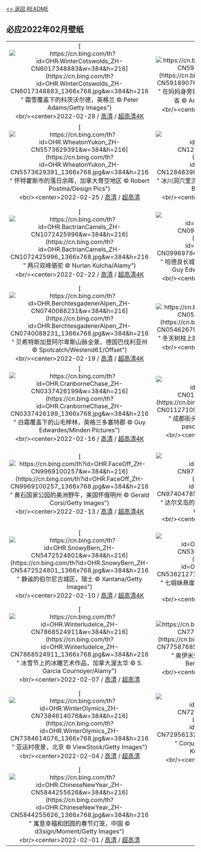 [<< 返回 README](../../README.md)
## 必应2022年02月壁纸
||||
|:---:|:---:|:---:|
|[![https://cn.bing.com/th?id=OHR.WinterCotswolds_ZH-CN6017348883&w=384&h=216](https://cn.bing.com/th?id=OHR.WinterCotswolds_ZH-CN6017348883_1366x768.jpg&w=384&h=216 " &#10;霜雪覆盖下的科茨沃尔德，英格兰&#10;© Peter Adams/Getty Images")](https://cn.bing.com/search?q=%E9%9C%9C%E9%9B%AA%E8%A6%86%E7%9B%96%E4%B8%8B%E7%9A%84%E7%A7%91%E8%8C%A8%E6%B2%83%E5%B0%94%E5%BE%B7%EF%BC%8C%E8%8B%B1%E6%A0%BC%E5%85%B0&form=hpcapt&mkt=zh-cn&filters=HpDate:"20220228_1600")<br/><center>2022-02-28 / [高清](https://cn.bing.com/th?id=OHR.WinterCotswolds_ZH-CN6017348883_1920x1200.jpg&w=1920&h=1200) / [超高清4K](https://cn.bing.com/th?id=OHR.WinterCotswolds_ZH-CN6017348883_UHD.jpg&w=3840&h=2160)<center/>|[![https://cn.bing.com/th?id=OHR.IPBDMom_ZH-CN5918907676&w=384&h=216](https://cn.bing.com/th?id=OHR.IPBDMom_ZH-CN5918907676_1366x768.jpg&w=384&h=216 " &#10;在妈妈身旁玩耍的北极熊宝宝们，加拿大曼尼托巴省&#10;© Andre Gilden/Minden Pictures")](https://cn.bing.com/search?q=%E5%9C%A8%E5%A6%88%E5%A6%88%E8%BA%AB%E6%97%81%E7%8E%A9%E8%80%8D%E7%9A%84%E5%8C%97%E6%9E%81%E7%86%8A%E5%AE%9D%E5%AE%9D%E4%BB%AC%EF%BC%8C%E5%8A%A0%E6%8B%BF%E5%A4%A7%E6%9B%BC%E5%B0%BC%E6%89%98%E5%B7%B4%E7%9C%81&form=hpcapt&mkt=zh-cn&filters=HpDate:"20220227_1600")<br/><center>2022-02-27 / [高清](https://cn.bing.com/th?id=OHR.IPBDMom_ZH-CN5918907676_1920x1200.jpg&w=1920&h=1200) / [超高清4K](https://cn.bing.com/th?id=OHR.IPBDMom_ZH-CN5918907676_UHD.jpg&w=3840&h=2160)<center/>|[![https://cn.bing.com/th?id=OHR.LamplughGlacier_ZH-CN5709513673&w=384&h=216](https://cn.bing.com/th?id=OHR.LamplughGlacier_ZH-CN5709513673_1366x768.jpg&w=384&h=216 " &#10;冰川湾国家公园里的兰普鲁冰川，美国阿拉斯加州&#10;© Andrew Peacock/Getty Images")](https://cn.bing.com/search?q=%E5%86%B0%E5%B7%9D%E6%B9%BE%E5%9B%BD%E5%AE%B6%E5%85%AC%E5%9B%AD%E9%87%8C%E7%9A%84%E5%85%B0%E6%99%AE%E9%B2%81%E5%86%B0%E5%B7%9D%EF%BC%8C%E7%BE%8E%E5%9B%BD%E9%98%BF%E6%8B%89%E6%96%AF%E5%8A%A0%E5%B7%9E&form=hpcapt&mkt=zh-cn&filters=HpDate:"20220226_1600")<br/><center>2022-02-26 / [高清](https://cn.bing.com/th?id=OHR.LamplughGlacier_ZH-CN5709513673_1920x1200.jpg&w=1920&h=1200) / [超高清4K](https://cn.bing.com/th?id=OHR.LamplughGlacier_ZH-CN5709513673_UHD.jpg&w=3840&h=2160)<center/>|
|[![https://cn.bing.com/th?id=OHR.WheatonYukon_ZH-CN5573629391&w=384&h=216](https://cn.bing.com/th?id=OHR.WheatonYukon_ZH-CN5573629391_1366x768.jpg&w=384&h=216 " &#10;怀特霍斯市的落日余晖，加拿大育空地区&#10;© Robert Postma/Design Pics")](https://cn.bing.com/search?q=%E6%80%80%E7%89%B9%E9%9C%8D%E6%96%AF%E5%B8%82%E7%9A%84%E8%90%BD%E6%97%A5%E4%BD%99%E6%99%96%EF%BC%8C%E5%8A%A0%E6%8B%BF%E5%A4%A7%E8%82%B2%E7%A9%BA%E5%9C%B0%E5%8C%BA&form=hpcapt&mkt=zh-cn&filters=HpDate:"20220225_1600")<br/><center>2022-02-25 / [高清](https://cn.bing.com/th?id=OHR.WheatonYukon_ZH-CN5573629391_1920x1200.jpg&w=1920&h=1200) / [超高清](https://cn.bing.com/th?id=OHR.WheatonYukon_ZH-CN5573629391_UHD.jpg)<center/>|[![https://cn.bing.com/th?id=OHR.CrystalCave_ZH-CN1284839856&w=384&h=216](https://cn.bing.com/th?id=OHR.CrystalCave_ZH-CN1284839856_1366x768.jpg&w=384&h=216 " &#10;冰川洞穴里流动的河流，冰岛瓦特纳冰原&#10;© Marco Bottigelli/Getty Images")](https://cn.bing.com/search?q=%E5%86%B0%E5%B7%9D%E6%B4%9E%E7%A9%B4%E9%87%8C%E6%B5%81%E5%8A%A8%E7%9A%84%E6%B2%B3%E6%B5%81%EF%BC%8C%E5%86%B0%E5%B2%9B%E7%93%A6%E7%89%B9%E7%BA%B3%E5%86%B0%E5%8E%9F&form=hpcapt&mkt=zh-cn&filters=HpDate:"20220224_1600")<br/><center>2022-02-24 / [高清](https://cn.bing.com/th?id=OHR.CrystalCave_ZH-CN1284839856_1920x1200.jpg&w=1920&h=1200) / [超高清4K](https://cn.bing.com/th?id=OHR.CrystalCave_ZH-CN1284839856_UHD.jpg&w=3840&h=2160)<center/>|[![https://cn.bing.com/th?id=OHR.CypressTunnel_ZH-CN1174542149&w=384&h=216](https://cn.bing.com/th?id=OHR.CypressTunnel_ZH-CN1174542149_1366x768.jpg&w=384&h=216 " &#10;雷斯岬国家海岸公园里的柏树隧道，美国加利福尼亚州&#10;© Spondylolithesis/Getty Images")](https://cn.bing.com/search?q=%E9%9B%B7%E6%96%AF%E5%B2%AC%E5%9B%BD%E5%AE%B6%E6%B5%B7%E5%B2%B8%E5%85%AC%E5%9B%AD%E9%87%8C%E7%9A%84%E6%9F%8F%E6%A0%91%E9%9A%A7%E9%81%93%EF%BC%8C%E7%BE%8E%E5%9B%BD%E5%8A%A0%E5%88%A9%E7%A6%8F%E5%B0%BC%E4%BA%9A%E5%B7%9E&form=hpcapt&mkt=zh-cn&filters=HpDate:"20220223_1600")<br/><center>2022-02-23 / [高清](https://cn.bing.com/th?id=OHR.CypressTunnel_ZH-CN1174542149_1920x1200.jpg&w=1920&h=1200) / [超高清4K](https://cn.bing.com/th?id=OHR.CypressTunnel_ZH-CN1174542149_UHD.jpg&w=3840&h=2160)<center/>|
|[![https://cn.bing.com/th?id=OHR.BactrianCamels_ZH-CN1072425996&w=384&h=216](https://cn.bing.com/th?id=OHR.BactrianCamels_ZH-CN1072425996_1366x768.jpg&w=384&h=216 " &#10;两只双峰骆驼&#10;© Nurlan Kulcha/Alamy")](https://cn.bing.com/search?q=%E4%B8%A4%E5%8F%AA%E5%8F%8C%E5%B3%B0%E9%AA%86%E9%A9%BC&form=hpcapt&mkt=zh-cn&filters=HpDate:"20220222_1600")<br/><center>2022-02-22 / [高清](https://cn.bing.com/th?id=OHR.BactrianCamels_ZH-CN1072425996_1920x1200.jpg&w=1920&h=1200) / [超高清4K](https://cn.bing.com/th?id=OHR.BactrianCamels_ZH-CN1072425996_UHD.jpg&w=3840&h=2160)<center/>|[![https://cn.bing.com/th?id=OHR.SycamoreStars_ZH-CN0996978485&w=384&h=216](https://cn.bing.com/th?id=OHR.SycamoreStars_ZH-CN0996978485_1366x768.jpg&w=384&h=216 " &#10;哈德良长城上空的北极光，英格兰诺森伯兰郡&#10;© Guy Edwardes/NPL/Minden Pictures")](https://cn.bing.com/search?q=%E5%93%88%E5%BE%B7%E8%89%AF%E9%95%BF%E5%9F%8E%E4%B8%8A%E7%A9%BA%E7%9A%84%E5%8C%97%E6%9E%81%E5%85%89%EF%BC%8C%E8%8B%B1%E6%A0%BC%E5%85%B0%E8%AF%BA%E6%A3%AE%E4%BC%AF%E5%85%B0%E9%83%A1&form=hpcapt&mkt=zh-cn&filters=HpDate:"20220221_1600")<br/><center>2022-02-21 / [高清](https://cn.bing.com/th?id=OHR.SycamoreStars_ZH-CN0996978485_1920x1200.jpg&w=1920&h=1200) / [超高清4K](https://cn.bing.com/th?id=OHR.SycamoreStars_ZH-CN0996978485_UHD.jpg&w=3840&h=2160)<center/>|[![https://cn.bing.com/th?id=OHR.WhalesDolphins_ZH-CN0636695997&w=384&h=216](https://cn.bing.com/th?id=OHR.WhalesDolphins_ZH-CN0636695997_1366x768.jpg&w=384&h=216 " &#10;在海洋里畅游的座头鲸和海豚，美国夏威夷州&#10;© drewsulockcreations/Getty Images")](https://cn.bing.com/search?q=%E5%9C%A8%E6%B5%B7%E6%B4%8B%E9%87%8C%E7%95%85%E6%B8%B8%E7%9A%84%E5%BA%A7%E5%A4%B4%E9%B2%B8%E5%92%8C%E6%B5%B7%E8%B1%9A%EF%BC%8C%E7%BE%8E%E5%9B%BD%E5%A4%8F%E5%A8%81%E5%A4%B7%E5%B7%9E&form=hpcapt&mkt=zh-cn&filters=HpDate:"20220220_1600")<br/><center>2022-02-20 / [高清](https://cn.bing.com/th?id=OHR.WhalesDolphins_ZH-CN0636695997_1920x1200.jpg&w=1920&h=1200) / [超高清](https://cn.bing.com/th?id=OHR.WhalesDolphins_ZH-CN0636695997_UHD.jpg)<center/>|
|[![https://cn.bing.com/th?id=OHR.BerchtesgadenerAlpen_ZH-CN0740088231&w=384&h=216](https://cn.bing.com/th?id=OHR.BerchtesgadenerAlpen_ZH-CN0740088231_1366x768.jpg&w=384&h=216 " &#10;贝希特斯加登阿尔卑斯山脉全景，德国巴伐利亚州&#10;© Spotcatch/Westend61/Offset")](https://cn.bing.com/search?q=%E8%B4%9D%E5%B8%8C%E7%89%B9%E6%96%AF%E5%8A%A0%E7%99%BB%E9%98%BF%E5%B0%94%E5%8D%91%E6%96%AF%E5%B1%B1%E8%84%89%E5%85%A8%E6%99%AF%EF%BC%8C%E5%BE%B7%E5%9B%BD%E5%B7%B4%E4%BC%90%E5%88%A9%E4%BA%9A%E5%B7%9E&form=hpcapt&mkt=zh-cn&filters=HpDate:"20220219_1600")<br/><center>2022-02-19 / [高清](https://cn.bing.com/th?id=OHR.BerchtesgadenerAlpen_ZH-CN0740088231_1920x1200.jpg&w=1920&h=1200) / [超高清4K](https://cn.bing.com/th?id=OHR.BerchtesgadenerAlpen_ZH-CN0740088231_UHD.jpg&w=3840&h=2160)<center/>|[![https://cn.bing.com/th?id=OHR.GreatTits_ZH-CN0546267922&w=384&h=216](https://cn.bing.com/th?id=OHR.GreatTits_ZH-CN0546267922_1366x768.jpg&w=384&h=216 " &#10;冬天树枝上的大山雀，法国&#10;© Eric Ferry/Alamy")](https://cn.bing.com/search?q=%E5%86%AC%E5%A4%A9%E6%A0%91%E6%9E%9D%E4%B8%8A%E7%9A%84%E5%A4%A7%E5%B1%B1%E9%9B%80%EF%BC%8C%E6%B3%95%E5%9B%BD&form=hpcapt&mkt=zh-cn&filters=HpDate:"20220218_1600")<br/><center>2022-02-18 / [高清](https://cn.bing.com/th?id=OHR.GreatTits_ZH-CN0546267922_1920x1200.jpg&w=1920&h=1200) / [超高清4K](https://cn.bing.com/th?id=OHR.GreatTits_ZH-CN0546267922_UHD.jpg&w=3840&h=2160)<center/>|[![https://cn.bing.com/th?id=OHR.RichmondDeer_ZH-CN0408206629&w=384&h=216](https://cn.bing.com/th?id=OHR.RichmondDeer_ZH-CN0408206629_1366x768.jpg&w=384&h=216 " &#10;里士满公园的雄鹿，英国伦敦&#10;© Ian Schofield Images/Offset/Shutterstock")](https://cn.bing.com/search?q=%E9%87%8C%E5%A3%AB%E6%BB%A1%E5%85%AC%E5%9B%AD%E7%9A%84%E9%9B%84%E9%B9%BF%EF%BC%8C%E8%8B%B1%E5%9B%BD%E4%BC%A6%E6%95%A6&form=hpcapt&mkt=zh-cn&filters=HpDate:"20220217_1600")<br/><center>2022-02-17 / [高清](https://cn.bing.com/th?id=OHR.RichmondDeer_ZH-CN0408206629_1920x1200.jpg&w=1920&h=1200) / [超高清4K](https://cn.bing.com/th?id=OHR.RichmondDeer_ZH-CN0408206629_UHD.jpg&w=3840&h=2160)<center/>|
|[![https://cn.bing.com/th?id=OHR.CranborneChase_ZH-CN0337426199&w=384&h=216](https://cn.bing.com/th?id=OHR.CranborneChase_ZH-CN0337426199_1366x768.jpg&w=384&h=216 " &#10;白霜覆盖下的山毛榉林，英格兰多塞特郡&#10;© Guy Edwardes/Minden Pictures")](https://cn.bing.com/search?q=%E7%99%BD%E9%9C%9C%E8%A6%86%E7%9B%96%E4%B8%8B%E7%9A%84%E5%B1%B1%E6%AF%9B%E6%A6%89%E6%9E%97%EF%BC%8C%E8%8B%B1%E6%A0%BC%E5%85%B0%E5%A4%9A%E5%A1%9E%E7%89%B9%E9%83%A1&form=hpcapt&mkt=zh-cn&filters=HpDate:"20220216_1600")<br/><center>2022-02-16 / [高清](https://cn.bing.com/th?id=OHR.CranborneChase_ZH-CN0337426199_1920x1200.jpg&w=1920&h=1200) / [超高清4K](https://cn.bing.com/th?id=OHR.CranborneChase_ZH-CN0337426199_UHD.jpg&w=3840&h=2160)<center/>|[![https://cn.bing.com/th?id=OHR.Latern2022_ZH-CN0112710917&w=384&h=216](https://cn.bing.com/th?id=OHR.Latern2022_ZH-CN0112710917_1366x768.jpg&w=384&h=216 " &#10;成都街头的红灯笼，中国四川省&#10;© kiszon pascal/Moment/Getty Images")](https://cn.bing.com/search?q=%E6%88%90%E9%83%BD%E8%A1%97%E5%A4%B4%E7%9A%84%E7%BA%A2%E7%81%AF%E7%AC%BC%EF%BC%8C%E4%B8%AD%E5%9B%BD%E5%9B%9B%E5%B7%9D%E7%9C%81&form=hpcapt&mkt=zh-cn&filters=HpDate:"20220215_1600")<br/><center>2022-02-15 / [高清](https://cn.bing.com/th?id=OHR.Latern2022_ZH-CN0112710917_1920x1200.jpg&w=1920&h=1200) / [超高清](https://cn.bing.com/th?id=OHR.Latern2022_ZH-CN0112710917_UHD.jpg)<center/>|[![https://cn.bing.com/th?id=OHR.MaldivesHeart_ZH-CN0032539727&w=384&h=216](https://cn.bing.com/th?id=OHR.MaldivesHeart_ZH-CN0032539727_1366x768.jpg&w=384&h=216 " &#10;心形小岛和白沙滩，印度洋马尔代夫&#10;© Willyam Bradberry/Shutterstock")](https://cn.bing.com/search?q=%E5%BF%83%E5%BD%A2%E5%B0%8F%E5%B2%9B%E5%92%8C%E7%99%BD%E6%B2%99%E6%BB%A9%EF%BC%8C%E5%8D%B0%E5%BA%A6%E6%B4%8B%E9%A9%AC%E5%B0%94%E4%BB%A3%E5%A4%AB&form=hpcapt&mkt=zh-cn&filters=HpDate:"20220214_1600")<br/><center>2022-02-14 / [高清](https://cn.bing.com/th?id=OHR.MaldivesHeart_ZH-CN0032539727_1920x1200.jpg&w=1920&h=1200) / [超高清4K](https://cn.bing.com/th?id=OHR.MaldivesHeart_ZH-CN0032539727_UHD.jpg&w=3840&h=2160)<center/>|
|[![https://cn.bing.com/th?id=OHR.FaceOff_ZH-CN9969100257&w=384&h=216](https://cn.bing.com/th?id=OHR.FaceOff_ZH-CN9969100257_1366x768.jpg&w=384&h=216 " &#10;黄石国家公园的美洲野牛，美国怀俄明州&#10;© Gerald Corsi/Getty Images")](https://cn.bing.com/search?q=%E9%BB%84%E7%9F%B3%E5%9B%BD%E5%AE%B6%E5%85%AC%E5%9B%AD%E7%9A%84%E7%BE%8E%E6%B4%B2%E9%87%8E%E7%89%9B%EF%BC%8C%E7%BE%8E%E5%9B%BD%E6%80%80%E4%BF%84%E6%98%8E%E5%B7%9E&form=hpcapt&mkt=zh-cn&filters=HpDate:"20220213_1600")<br/><center>2022-02-13 / [高清](https://cn.bing.com/th?id=OHR.FaceOff_ZH-CN9969100257_1920x1200.jpg&w=1920&h=1200) / [超高清4K](https://cn.bing.com/th?id=OHR.FaceOff_ZH-CN9969100257_UHD.jpg&w=3840&h=2160)<center/>|[![https://cn.bing.com/th?id=OHR.DarwinsArch_ZH-CN9740478501&w=384&h=216](https://cn.bing.com/th?id=OHR.DarwinsArch_ZH-CN9740478501_1366x768.jpg&w=384&h=216 " &#10;达尔文岛的达尔文拱门，厄瓜多尔加拉帕戈斯&#10;© miralex/Getty Images")](https://cn.bing.com/search?q=%E8%BE%BE%E5%B0%94%E6%96%87%E5%B2%9B%E7%9A%84%E8%BE%BE%E5%B0%94%E6%96%87%E6%8B%B1%E9%97%A8%EF%BC%8C%E5%8E%84%E7%93%9C%E5%A4%9A%E5%B0%94%E5%8A%A0%E6%8B%89%E5%B8%95%E6%88%88%E6%96%AF&form=hpcapt&mkt=zh-cn&filters=HpDate:"20220212_1600")<br/><center>2022-02-12 / [高清](https://cn.bing.com/th?id=OHR.DarwinsArch_ZH-CN9740478501_1920x1200.jpg&w=1920&h=1200) / [超高清4K](https://cn.bing.com/th?id=OHR.DarwinsArch_ZH-CN9740478501_UHD.jpg&w=3840&h=2160)<center/>|[![https://cn.bing.com/th?id=OHR.TeaGardensMunnar_ZH-CN9587720369&w=384&h=216](https://cn.bing.com/th?id=OHR.TeaGardensMunnar_ZH-CN9587720369_1366x768.jpg&w=384&h=216 " &#10;慕那尔山区的茶园，印度喀拉拉邦&#10;© SvitlanaBelinska/iStock/Getty Images")](https://cn.bing.com/search?q=%E6%85%95%E9%82%A3%E5%B0%94%E5%B1%B1%E5%8C%BA%E7%9A%84%E8%8C%B6%E5%9B%AD%EF%BC%8C%E5%8D%B0%E5%BA%A6%E5%96%80%E6%8B%89%E6%8B%89%E9%82%A6&form=hpcapt&mkt=zh-cn&filters=HpDate:"20220211_1600")<br/><center>2022-02-11 / [高清](https://cn.bing.com/th?id=OHR.TeaGardensMunnar_ZH-CN9587720369_1920x1200.jpg&w=1920&h=1200) / [超高清4K](https://cn.bing.com/th?id=OHR.TeaGardensMunnar_ZH-CN9587720369_UHD.jpg&w=3840&h=2160)<center/>|
|[![https://cn.bing.com/th?id=OHR.SnowyBern_ZH-CN5472524801&w=384&h=216](https://cn.bing.com/th?id=OHR.SnowyBern_ZH-CN5472524801_1366x768.jpg&w=384&h=216 " &#10;静谧的伯尔尼古城区，瑞士&#10;© Xantana/Getty Images")](https://cn.bing.com/search?q=%E9%9D%99%E8%B0%A7%E7%9A%84%E4%BC%AF%E5%B0%94%E5%B0%BC%E5%8F%A4%E5%9F%8E%E5%8C%BA%EF%BC%8C%E7%91%9E%E5%A3%AB&form=hpcapt&mkt=zh-cn&filters=HpDate:"20220210_1600")<br/><center>2022-02-10 / [高清](https://cn.bing.com/th?id=OHR.SnowyBern_ZH-CN5472524801_1920x1200.jpg&w=1920&h=1200) / [超高清4K](https://cn.bing.com/th?id=OHR.SnowyBern_ZH-CN5472524801_UHD.jpg&w=3840&h=2160)<center/>|[![https://cn.bing.com/th?id=OHR.SevenSistersCliffs_ZH-CN5362127173&w=384&h=216](https://cn.bing.com/th?id=OHR.SevenSistersCliffs_ZH-CN5362127173_1366x768.jpg&w=384&h=216 " &#10;七姐妹悬崖上的警卫小屋，英国东萨塞克斯郡&#10;© Paul Daniels/Alamy")](https://cn.bing.com/search?q=%E4%B8%83%E5%A7%90%E5%A6%B9%E6%82%AC%E5%B4%96%E4%B8%8A%E7%9A%84%E8%AD%A6%E5%8D%AB%E5%B0%8F%E5%B1%8B%EF%BC%8C%E8%8B%B1%E5%9B%BD%E4%B8%9C%E8%90%A8%E5%A1%9E%E5%85%8B%E6%96%AF%E9%83%A1&form=hpcapt&mkt=zh-cn&filters=HpDate:"20220209_1600")<br/><center>2022-02-09 / [高清](https://cn.bing.com/th?id=OHR.SevenSistersCliffs_ZH-CN5362127173_1920x1200.jpg&w=1920&h=1200) / [超高清4K](https://cn.bing.com/th?id=OHR.SevenSistersCliffs_ZH-CN5362127173_UHD.jpg&w=3840&h=2160)<center/>|[![https://cn.bing.com/th?id=OHR.SpeloncatoSnow_ZH-CN8115437163&w=384&h=216](https://cn.bing.com/th?id=OHR.SpeloncatoSnow_ZH-CN8115437163_1366x768.jpg&w=384&h=216 " &#10;科西嘉岛上的Speloncato市，法国&#10;© Jon Ingall/Alamy")](https://cn.bing.com/search?q=%E7%A7%91%E8%A5%BF%E5%98%89%E5%B2%9B%E4%B8%8A%E7%9A%84Speloncato%E5%B8%82%EF%BC%8C%E6%B3%95%E5%9B%BD&form=hpcapt&mkt=zh-cn&filters=HpDate:"20220208_1600")<br/><center>2022-02-08 / [高清](https://cn.bing.com/th?id=OHR.SpeloncatoSnow_ZH-CN8115437163_1920x1200.jpg&w=1920&h=1200) / [超高清4K](https://cn.bing.com/th?id=OHR.SpeloncatoSnow_ZH-CN8115437163_UHD.jpg&w=3840&h=2160)<center/>|
|[![https://cn.bing.com/th?id=OHR.WinterludeIce_ZH-CN7868524911&w=384&h=216](https://cn.bing.com/th?id=OHR.WinterludeIce_ZH-CN7868524911_1366x768.jpg&w=384&h=216 " &#10;冰雪节上的冰雕艺术作品，加拿大渥太华&#10;© S. Garcia Cournoyer/Alamy")](https://cn.bing.com/search?q=%E5%86%B0%E9%9B%AA%E8%8A%82%E4%B8%8A%E7%9A%84%E5%86%B0%E9%9B%95%E8%89%BA%E6%9C%AF%E4%BD%9C%E5%93%81%EF%BC%8C%E5%8A%A0%E6%8B%BF%E5%A4%A7%E6%B8%A5%E5%A4%AA%E5%8D%8E&form=hpcapt&mkt=zh-cn&filters=HpDate:"20220207_1600")<br/><center>2022-02-07 / [高清](https://cn.bing.com/th?id=OHR.WinterludeIce_ZH-CN7868524911_1920x1200.jpg&w=1920&h=1200) / [超高清](https://cn.bing.com/th?id=OHR.WinterludeIce_ZH-CN7868524911_UHD.jpg)<center/>|[![https://cn.bing.com/th?id=OHR.Oymyakon_ZH-CN7758768574&w=384&h=216](https://cn.bing.com/th?id=OHR.Oymyakon_ZH-CN7758768574_1366x768.jpg&w=384&h=216 " &#10;奥伊米亚康的冬天，俄罗斯&#10;© Alexandr Berdicevschi/Getty Images")](https://cn.bing.com/search?q=%E5%A5%A5%E4%BC%8A%E7%B1%B3%E4%BA%9A%E5%BA%B7%E7%9A%84%E5%86%AC%E5%A4%A9%EF%BC%8C%E4%BF%84%E7%BD%97%E6%96%AF&form=hpcapt&mkt=zh-cn&filters=HpDate:"20220206_1600")<br/><center>2022-02-06 / [高清](https://cn.bing.com/th?id=OHR.Oymyakon_ZH-CN7758768574_1920x1200.jpg&w=1920&h=1200) / [超高清4K](https://cn.bing.com/th?id=OHR.Oymyakon_ZH-CN7758768574_UHD.jpg&w=3840&h=2160)<center/>|[![https://cn.bing.com/th?id=OHR.MexicoMonarchs_ZH-CN7526758236&w=384&h=216](https://cn.bing.com/th?id=OHR.MexicoMonarchs_ZH-CN7526758236_1366x768.jpg&w=384&h=216 " &#10;漫天飞舞的黑脉金斑蝶，墨西哥&#10;© Sylvain Cordier/Minden Pictures")](https://cn.bing.com/search?q=%E6%BC%AB%E5%A4%A9%E9%A3%9E%E8%88%9E%E7%9A%84%E9%BB%91%E8%84%89%E9%87%91%E6%96%91%E8%9D%B6%EF%BC%8C%E5%A2%A8%E8%A5%BF%E5%93%A5&form=hpcapt&mkt=zh-cn&filters=HpDate:"20220205_1600")<br/><center>2022-02-05 / [高清](https://cn.bing.com/th?id=OHR.MexicoMonarchs_ZH-CN7526758236_1920x1200.jpg&w=1920&h=1200) / [超高清4K](https://cn.bing.com/th?id=OHR.MexicoMonarchs_ZH-CN7526758236_UHD.jpg&w=3840&h=2160)<center/>|
|[![https://cn.bing.com/th?id=OHR.WinterOlymics_ZH-CN7384614076&w=384&h=216](https://cn.bing.com/th?id=OHR.WinterOlymics_ZH-CN7384614076_1366x768.jpg&w=384&h=216 " &#10;亚运村夜景，北京&#10;© ViewStock/Getty Images")](https://cn.bing.com/search?q=%E4%BA%9A%E8%BF%90%E6%9D%91%E5%A4%9C%E6%99%AF%EF%BC%8C%E5%8C%97%E4%BA%AC&form=hpcapt&mkt=zh-cn&filters=HpDate:"20220204_1600")<br/><center>2022-02-04 / [高清](https://cn.bing.com/th?id=OHR.WinterOlymics_ZH-CN7384614076_1920x1200.jpg&w=1920&h=1200) / [超高清](https://cn.bing.com/th?id=OHR.WinterOlymics_ZH-CN7384614076_UHD.jpg)<center/>|[![https://cn.bing.com/th?id=OHR.FortCorjuem_ZH-CN7295613217&w=384&h=216](https://cn.bing.com/th?id=OHR.FortCorjuem_ZH-CN7295613217_1366x768.jpg&w=384&h=216 " &#10;Corjuem堡垒，印度果阿邦&#10;© Ingvar Kuznetsov/Shutterstock")](https://cn.bing.com/search?q=Corjuem%E5%A0%A1%E5%9E%92%EF%BC%8C%E5%8D%B0%E5%BA%A6%E6%9E%9C%E9%98%BF%E9%82%A6&form=hpcapt&mkt=zh-cn&filters=HpDate:"20220203_1600")<br/><center>2022-02-03 / [高清](https://cn.bing.com/th?id=OHR.FortCorjuem_ZH-CN7295613217_1920x1200.jpg&w=1920&h=1200) / [超高清](https://cn.bing.com/th?id=OHR.FortCorjuem_ZH-CN7295613217_UHD.jpg)<center/>|[![https://cn.bing.com/th?id=OHR.GHDMarmot_ZH-CN5983212280&w=384&h=216](https://cn.bing.com/th?id=OHR.GHDMarmot_ZH-CN5983212280_1366x768.jpg&w=384&h=216 " &#10;阿尔卑斯旱獭，奥地利陶恩山国家公园&#10;© Misja Smits/Minden Pictures")](https://cn.bing.com/search?q=%E9%98%BF%E5%B0%94%E5%8D%91%E6%96%AF%E6%97%B1%E7%8D%AD%EF%BC%8C%E5%A5%A5%E5%9C%B0%E5%88%A9%E9%99%B6%E6%81%A9%E5%B1%B1%E5%9B%BD%E5%AE%B6%E5%85%AC%E5%9B%AD&form=hpcapt&mkt=zh-cn&filters=HpDate:"20220202_1600")<br/><center>2022-02-02 / [高清](https://cn.bing.com/th?id=OHR.GHDMarmot_ZH-CN5983212280_1920x1200.jpg&w=1920&h=1200) / [超高清4K](https://cn.bing.com/th?id=OHR.GHDMarmot_ZH-CN5983212280_UHD.jpg&w=3840&h=2160)<center/>|
|[![https://cn.bing.com/th?id=OHR.ChineseNewYear_ZH-CN5844255626&w=384&h=216](https://cn.bing.com/th?id=OHR.ChineseNewYear_ZH-CN5844255626_1366x768.jpg&w=384&h=216 " &#10;寓意幸福和团圆的春节灯笼，中国&#10;© d3sign/Moment/Getty Images")](https://cn.bing.com/search?q=%E5%AF%93%E6%84%8F%E5%B9%B8%E7%A6%8F%E5%92%8C%E5%9B%A2%E5%9C%86%E7%9A%84%E6%98%A5%E8%8A%82%E7%81%AF%E7%AC%BC%EF%BC%8C%E4%B8%AD%E5%9B%BD&form=hpcapt&mkt=zh-cn&filters=HpDate:"20220201_1600")<br/><center>2022-02-01 / [高清](https://cn.bing.com/th?id=OHR.ChineseNewYear_ZH-CN5844255626_1920x1200.jpg&w=1920&h=1200) / [超高清](https://cn.bing.com/th?id=OHR.ChineseNewYear_ZH-CN5844255626_UHD.jpg)<center/>